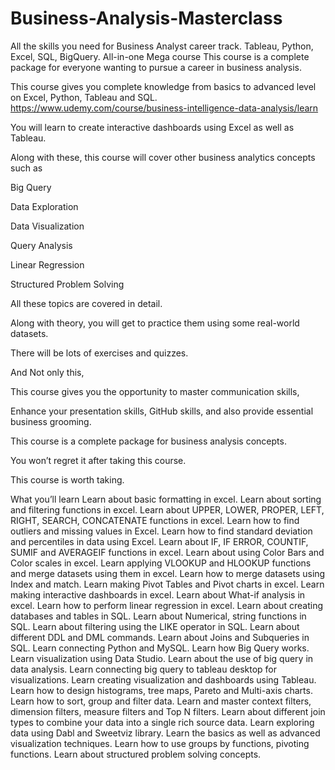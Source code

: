 # Business-Analysis-Masterclass
All the skills you need for Business Analyst career track. Tableau, Python, Excel, SQL, BigQuery. All-in-one Mega course
This course is a complete package for everyone wanting to pursue a career in business analysis.

This course gives you complete knowledge from basics to advanced level on Excel, Python, Tableau and SQL.
https://www.udemy.com/course/business-intelligence-data-analysis/learn

You will learn to create interactive dashboards using Excel as well as Tableau.



Along with these, this course will cover other business analytics concepts such as

Big Query

Data Exploration

Data Visualization

Query Analysis

Linear Regression

Structured Problem Solving



All these topics are covered in detail.

Along with theory, you will get to practice them using some real-world datasets.

There will be lots of exercises and quizzes.



And Not only this,

This course gives you the opportunity to master communication skills,

Enhance your presentation skills, GitHub skills, and also provide essential business grooming.



This course is a complete package for business analysis concepts.



You won’t regret it after taking this course.

This course is worth taking.




What you’ll learn
Learn about basic formatting in excel.
Learn about sorting and filtering functions in excel.
Learn about UPPER, LOWER, PROPER, LEFT, RIGHT, SEARCH, CONCATENATE functions in excel.
Learn how to find outliers and missing values in Excel.
Learn how to find standard deviation and percentiles in data using Excel.
Learn about IF, IF ERROR, COUNTIF, SUMIF and AVERAGEIF functions in excel.
Learn about using Color Bars and Color scales in excel.
Learn applying VLOOKUP and HLOOKUP functions and merge datasets using them in excel.
Learn how to merge datasets using Index and match.
Learn making Pivot Tables and Pivot charts in excel.
Learn making interactive dashboards in excel.
Learn about What-if analysis in excel.
Learn how to perform linear regression in excel.
Learn about creating databases and tables in SQL.
Learn about Numerical, string functions in SQL.
Learn about filtering using the LIKE operator in SQL.
Learn about different DDL and DML commands.
Learn about Joins and Subqueries in SQL.
Learn connecting Python and MySQL.
Learn how Big Query works.
Learn visualization using Data Studio.
Learn about the use of big query in data analysis.
Learn connecting big query to tableau desktop for visualizations.
Learn creating visualization and dashboards using Tableau.
Learn how to design histograms, tree maps, Pareto and Multi-axis charts.
Learn how to sort, group and filter data.
Learn and master context filters, dimension filters, measure filters and Top N filters.
Learn about different join types to combine your data into a single rich source data.
Learn exploring data using Dabl and Sweetviz library.
Learn the basics as well as advanced visualization techniques.
Learn how to use groups by functions, pivoting functions.
Learn about structured problem solving concepts.
